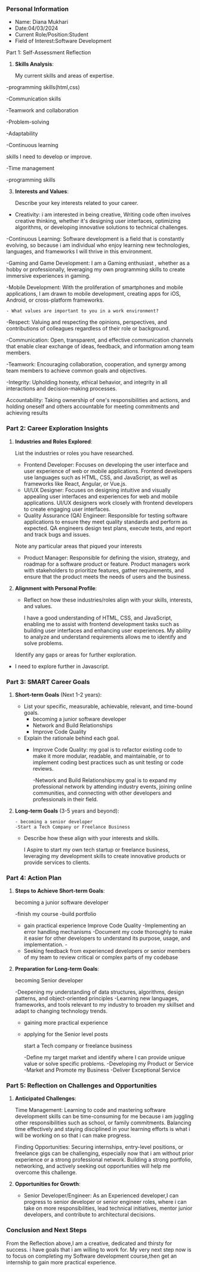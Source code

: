 

### Personal Information

- Name: Diana Mukhari
- Date:04/03/2024
- Current Role/Position:Student
- Field of Interest:Software Development

Part 1: Self-Assessment Reflection

1. **Skills Analysis**:
    
     My current skills and areas of expertise.
   
-programming skills(html,css)

-Communication skills

-Teamwork and collaboration

-Problem-solving

-Adaptability

-Continuous learning

   skills I need to develop or improve.
   
-Time management

-programming skills

3. **Interests and Values**:
    
   Describe your key interests related to your career.
      
-  Creativity: i am interested in being creative, Writing code often involves creative thinking, whether it's designing user interfaces, optimizing algorithms, or developing innovative solutions to technical challenges.

-Continuous Learning: Software development is a field that is constantly evolving, so because i am individual who enjoy learning new technologies, languages, and frameworks I will thrive in this environment.

-Gaming and Game Development: I am a Gaming enthusiast , whether as a hobby or professionally, leveraging my own programming skills to create immersive experiences in gaming.

-Mobile Development: With the proliferation of smartphones and mobile applications, I am drawn to mobile development, creating apps for iOS, Android, or cross-platform frameworks.

    - What values are important to you in a work environment?
    
-Respect: Valuing and respecting the opinions, perspectives, and contributions of colleagues regardless of their role or background.

-Communication: Open, transparent, and effective communication channels that enable clear exchange of ideas, feedback, and information among team members.

-Teamwork: Encouraging collaboration, cooperation, and synergy among team members to achieve common goals and objectives.

-Integrity: Upholding honesty, ethical behavior, and integrity in all interactions and decision-making processes.

Accountability: Taking ownership of one's responsibilities and actions, and holding oneself and others accountable for meeting commitments and achieving results

### Part 2: Career Exploration Insights

1. **Industries and Roles Explored**:
    
   List the industries or roles you have researched.
      
     - Frontend Developer: Focuses on developing the user interface and user experience of web or mobile 
         applications. Frontend developers use languages such as HTML, CSS, and JavaScript, as well as 
         frameworks like React, Angular, or Vue.js.
     - UI/UX Designer: Focuses on designing intuitive and visually appealing user interfaces and experiences for web and mobile applications. UI/UX designers work closely with frontend developers to create engaging user interfaces.
     - Quality Assurance (QA) Engineer: Responsible for testing software applications to ensure they meet quality standards and perform as expected. QA engineers design test plans, execute tests, and report and track bugs and issues.
      
      Note any particular areas that piqued your interests
      
     - Product Manager: Responsible for defining the vision, strategy, and roadmap for a software product or feature. Product managers work with stakeholders to prioritize features, gather requirements, and ensure that the product meets the needs of users and the business.
      
2. **Alignment with Personal Profile**:
    
    - Reflect on how these industries/roles align with your skills, interests, and values.
      
       I have a good understanding of HTML, CSS, and JavaScript, enabling me to assist with frontend development tasks such as building user interfaces and enhancing user experiences. My ability to analyze and understand requirements allows me to identify and solve problems.
      
     Identify any gaps or areas for further exploration.
- I need to explore further in Javascript.

### Part 3: SMART Career Goals

1. **Short-term Goals** (Next 1-2 years):
    
    - List your specific, measurable, achievable, relevant, and time-bound goals.
         - becoming a junior software developer
         - Network and Build Relationships
         - Improve Code Quality
    - Explain the rationale behind each goal.
        - Improve Code Quality: my goal is to refactor existing code to make it more modular, readable, and 
           maintainable, or to implement coding best practices such as unit testing or code reviews.
          
          -Network and Build Relationships:my goal is to expand my professional network by attending 
       industry events, joining online communities, and connecting with other developers and professionals in their field.

2. **Long-term Goals** (3-5 years and beyond):
   
       - becoming a senior developer
       -Start a Tech Company or Freelance Business
   
    - Describe how these align with your interests and skills.
      
       I Aspire to start my own tech startup or freelance business, leveraging my development skills to 
       create innovative products or provide services to clients.
### Part 4: Action Plan

1. **Steps to Achieve Short-term Goals**:
   
      becoming a junior software developer
   
      -finish my course
      -build portfolio
      - gain practical experience
      Improve Code Quality
      -Implementing an error handling mechanisms
      -Document my code thoroughly to make it easier for other developers to understand its purpose, usage, 
       and implementation.                            -
    - Seeking feedback from experienced developers or senior members of my team to review critical or 
      complex parts of my codebase
3. **Preparation for Long-term Goals**:
      
      becoming Senior developer
      
      -Deepening my understanding of data structures, algorithms, design patterns, and object-oriented 
      principles
      -Learning new languages, frameworks, and tools relevant to my industry to broaden my skillset and 
       adapt to changing technology trends.
    - gaining more practical experience
    - applying for the Senior level posts
      
      start a Tech company or freelance business
      
      -Define my target market and identify where I can provide unique value or solve specific problems.
      -Developing my Product or Service
      -Market and Promote my Business
      -Deliver Exceptional Service

### Part 5: Reflection on Challenges and Opportunities

1. **Anticipated Challenges**:
      
      Time Management: Learning to code and mastering software development skills can be time-consuming for me because i am juggling other responsibilities such as  school, or family commitments. Balancing time effectively and staying disciplined in your learning efforts is what i will be working on so that i can make progress.
   
      Finding Opportunities: Securing internships, entry-level positions, or freelance gigs can be challenging, especially now that i am without prior experience or a strong professional network. Building a strong portfolio, networking, and actively seeking out opportunities will help me overcome this challenge.
   
    
3. **Opportunities for Growth**:
    
      
    - Senior Developer/Engineer: As an Experienced developer,I can progress to senior developer or senior engineer roles, where i can take on more responsibilities, lead technical initiatives, mentor junior developers, and contribute to architectural decisions.
   

### Conclusion and Next Steps



  From the Reflection above,I am a creative, dedicated and thirsty for success. i have goals that i am willing to work for. My very next step now is to focus on completing my Software development course,then get an internship to gain more practical experience.

